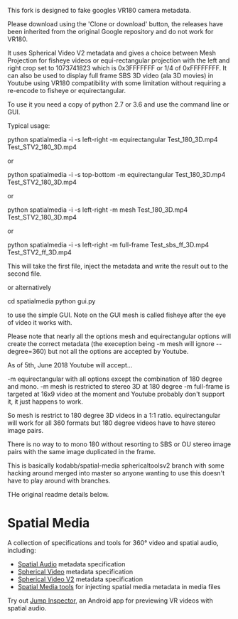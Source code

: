 This fork is designed to fake googles VR180 camera metadata.

Please download using the 'Clone or download' button, the releases have been inherited from the original Google repository
and do not work for VR180.

It uses Spherical Video V2 metadata and gives a choice between Mesh Projection for fisheye videos
or equi-rectangular projection with the left and right crop set to 1073741823 which is 0x3FFFFFFF or 1/4 of 0xFFFFFFFF.
It can also be used to display full frame SBS 3D video (ala 3D movies) in Youtube using VR180 compatibility
with some limitation without requiring a re-encode to fisheye or equirectangular.

To use it you need a copy of python 2.7 or 3.6  and use the command line or GUI.

Typical usage:

python spatialmedia -i -s left-right -m equirectangular Test_180_3D.mp4 Test_STV2_180_3D.mp4

or

python spatialmedia -i -s top-bottom -m equirectangular Test_180_3D.mp4 Test_STV2_180_3D.mp4

or

python spatialmedia -i -s left-right -m mesh Test_180_3D.mp4 Test_STV2_180_3D.mp4

or

python spatialmedia -i -s left-right -m full-frame Test_sbs_ff_3D.mp4 Test_STV2_ff_3D.mp4

This will take the first file, inject the metadata and write the result out to the second file.

or alternatively

cd spatialmedia
python gui.py

to use the simple GUI. Note on the GUI mesh is called fisheye after the eye of video it works with.

Please note that nearly all the options mesh and equirectangular options will create the correct metadata
(the exeception being -m mesh will ignore --degree=360) but not all the options are accepted by Youtube.

As of 5th, June 2018 Youtube will accept...

-m equirectangular with all options except the combination of 180 degree and mono.
-m mesh is restricted to stereo 3D at 180 degree
-m full-frame is targeted at 16x9 video at the moment and Youtube probably don't support it, it just happens to work.


So mesh is restrict to 180 degree 3D videos in a 1:1 ratio.
equirectangular will work for all 360 formats but 180 degree videos have to have stereo image pairs.

There is no way to to mono 180 without resorting to SBS or OU stereo image pairs with the same 
image duplicated in the frame.



This is basically kodabb/spatial-media sphericaltoolsv2 branch with some hacking around
merged into master so anyone wanting to use this doesn't have to play around with branches.

THe original readme details below.

# Spatial Media

A collection of specifications and tools for 360&deg; video and spatial audio, including:

- [Spatial Audio](docs/spatial-audio-rfc.md) metadata specification
- [Spherical Video](docs/spherical-video-rfc.md) metadata specification
- [Spherical Video V2](docs/spherical-video-v2-rfc.md) metadata specification
- [Spatial Media tools](spatialmedia/) for injecting spatial media metadata in media files

Try out [Jump Inspector](https://g.co/jump/inspector), an Android app for previewing VR videos with spatial audio.
